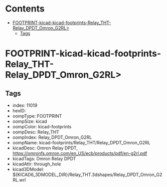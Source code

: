 



Contents
========

* [FOOTPRINT-kicad-kicad-footprints-Relay_THT-Relay_DPDT_Omron_G2RL>](#footprint-kicad-kicad-footprints-relay_tht-relay_dpdt_omron_g2rl)
	* [Tags](#tags)

# FOOTPRINT-kicad-kicad-footprints-Relay_THT-Relay_DPDT_Omron_G2RL>

## Tags

- index: 11019
- hexID: 
- oompType: FOOTPRINT
- oompSize: kicad
- oompColor: kicad-footprints
- oompDesc: Relay_THT
- oompIndex: Relay_DPDT_Omron_G2RL
- oompName: kicad-footprints/Relay_THT/Relay_DPDT_Omron_G2RL
- kicadDesc: Omron Relay DPDT, https://omronfs.omron.com/en_US/ecb/products/pdf/en-g2rl.pdf
- kicadTags: Omron Relay DPDT
- kicadAttr: through_hole
- kicad3DModel: ${KICAD6_3DMODEL_DIR}/Relay_THT.3dshapes/Relay_DPDT_Omron_G2RL.wrl
